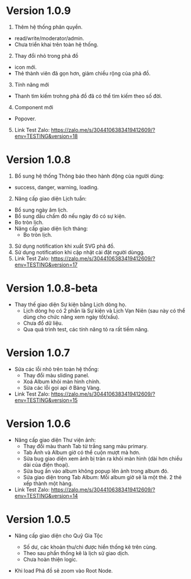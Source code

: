 # Version 1.0.9
1. Thêm hệ thống phân quyền.
  - read/write/moderator/admin.
  - Chưa triển khai trên toàn hệ thống. 
2. Thay đổi nhỏ trong phả đồ
  - icon mới.
  - Thẻ thành viên đã gọn hơn, giảm chiều rộng của phả đồ.
3. Tính năng mới
  - Thanh tìm kiếm trohng phả đồ đã có thể tìm kiếm theo số đời.
4. Component mới
  - Popover.
5. Link Test Zalo: https://zalo.me/s/3044106383419412609/?env=TESTING&version=18

# Version 1.0.8
1. Bổ sung hệ thống Thông báo theo hành động của người dùng: 
  - success, danger, warning, loading.
2. Nâng cấp giao diện Lịch tuần:
  - Bổ sung ngày âm lịch.
  - Bổ sung dấu chấm đỏ nếu ngày đó có sự kiện.
  - Bo tròn lịch.
- Nâng cấp giao diện lịch tháng:
  - Bo tròn lịch.
3. Sử dụng notification khi xuất SVG phả đồ.
4. Sử dụng notification khi cập nhật cài đặt người dùngg.
5. Link Test Zalo: https://zalo.me/s/3044106383419412609/?env=TESTING&version=17

# Version 1.0.8-beta
- Thay thế giao diện Sự kiện bằng Lịch dòng họ.
  - Lịch dòng họ có 2 phần là Sự kiện và Lịch Vạn Niên (sau này có thể dùng cho chức năng xem ngày tốt/xấu).
  - Chưa đổ dữ liệu.
  - Qua quá trình test, các tính năng tỏ ra rất tiềm năng. 

# Version 1.0.7
- Sửa các lỗi nhỏ trên toàn hệ thống:
  - Thay đổi màu sliding panel.
  - Xoá Album khỏi màn hình chính.
  - Sửa các lỗi gọi api ở Bảng Vàng.
- Link Test Zalo: https://zalo.me/s/3044106383419412609/?env=TESTING&version=15

# Version 1.0.6
- Nâng cấp giao diện Thư viện ảnh:
  - Thay đổi màu thanh Tab từ trắng sang màu primary.
  - Tab Ảnh và Album giờ có thể cuộn mượt mà hơn.
  - Sửa bug giao diện xem ảnh bị tràn ra khỏi màn hình (dài hơn chiều dài của điện thoại).
  - Sửa bug ấn vào album không popup lên ảnh trong album đó.
  - Sửa giao diện trong Tab Album: Mỗi album giờ sẽ là một thẻ. 2 thẻ xếp thành một hàng.
- Link Test Zalo: https://zalo.me/s/3044106383419412609/?env=TESTING&version=14

# Version 1.0.5
- Nâng cấp giao diện cho Quỹ Gia Tộc
  - Số dư, các khoản thu/chi được hiển thống kê trên cùng.
  - Theo sau phần thống kê là lịch sử giao dịch.
  - Chưa hoàn thiện logic.

- Khi load Phả đồ sẽ zoom vào Root Node.
